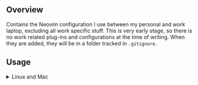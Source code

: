 ## Overview

Contains the Neovim configuration I use between my personal and work laptop,
excluding all work specific stuff. This is very early stage, so there is no
work related plug-ins and configurations at the time of writing. When they
are added, they will be in a folder tracked in `.gitignore`.

## Usage

<details><summary> Linux and Mac </summary>
 
```sh
git clone https://github.com/mehmetefeumit/config-nvim.git "${XDG_CONFIG_HOME:-$HOME/.config}"/nvim
```

details><summary> Windows </summary>

If you're using `cmd.exe`:

```
git clone https://github.com/mehmetefeumit/config-nvim.git "%localappdata%\nvim"
```

If you're using `powershell.exe`

```
git clone https://github.com/mehmetefeumit/config-nvim.git "${env:LOCALAPPDATA}\nvim"
```
